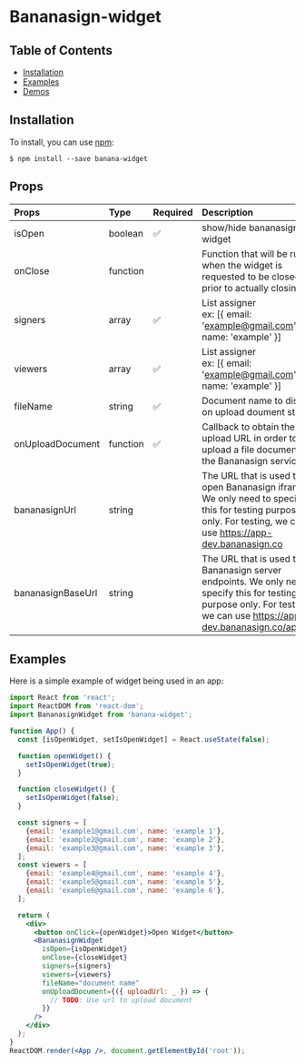 # Bananasign-widget

## Table of Contents

- [Installation](#installation)
- [Examples](#examples)
- [Demos](https://app.bananasign.co)

## Installation

To install, you can use [npm](https://npmjs.org/):

    $ npm install --save banana-widget

## Props

| Props             | Type     | Required           | Description                                                                                                                                                                    |
| :---------------- | :------- | :----------------- | :----------------------------------------------------------------------------------------------------------------------------------------------------------------------------- |
| isOpen            | boolean  | :white_check_mark: | show/hide bananasign widget                                                                                                                                                    |
| onClose           | function |                    | Function that will be run when the widget is requested to be closed, prior to actually closing.                                                                                |
| signers           | array    | :white_check_mark: | List assigner<br/>ex: [\{ email: 'example@gmail.com', name: 'example' \}]                                                                                                      |
| viewers           | array    | :white_check_mark: | List assigner<br/>ex: [\{ email: 'example@gmail.com', name: 'example' \}]                                                                                                      |
| fileName          | string   | :white_check_mark: | Document name to display on upload doument steps                                                                                                                               |
| onUploadDocument  | function | :white_check_mark: | Callback to obtain the upload URL in order to upload a file document to the Bananasign service                                                                                 |
| bananasignUrl     | string   |                    | The URL that is used to open Bananasign iframe. We only need to specify this for testing purpose only. For testing, we can use https://app-dev.bananasign.co                   |
| bananasignBaseUrl | string   |                    | The URL that is used to call Bananasign server endpoints. We only need to specify this for testing purpose only. For testing, we can use https://app-dev.bananasign.co/api/web |

## Examples

Here is a simple example of widget being used in an app:

```jsx
import React from 'react';
import ReactDOM from 'react-dom';
import BananasignWidget from 'banana-widget';

function App() {
  const [isOpenWidget, setIsOpenWidget] = React.useState(false);

  function openWidget() {
    setIsOpenWidget(true);
  }

  function closeWidget() {
    setIsOpenWidget(false);
  }

  const signers = [
    {email: 'example1@gmail.com', name: 'example 1'},
    {email: 'example2@gmail.com', name: 'example 2'},
    {email: 'example3@gmail.com', name: 'example 3'},
  ];
  const viewers = [
    {email: 'example4@gmail.com', name: 'example 4'},
    {email: 'example5@gmail.com', name: 'example 5'},
    {email: 'example6@gmail.com', name: 'example 6'},
  ];

  return (
    <div>
      <button onClick={openWidget}>Open Widget</button>
      <BananasignWidget
        isOpen={isOpenWidget}
        onClose={closeWidget}
        signers={signers}
        viewers={viewers}
        fileName="document name"
        onUploadDocument={({ uploadUrl: _ }) => {
          // TODO: Use url to upload document
        }}
      />
    </div>
  );
}
ReactDOM.render(<App />, document.getElementById('root'));
```
